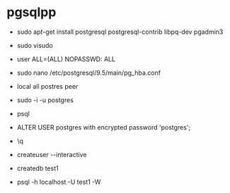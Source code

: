 # pgsqlpp

* sudo apt-get install postgresql postgresql-contrib libpq-dev pgadmin3

* sudo visudo
* user	ALL=(ALL) NOPASSWD:	ALL

* sudo nano /etc/postgresql/9.5/main/pg_hba.conf 
* local	all	postres	peer
<!--
* local	all	postres	trust
* local	all	postres	md5
-->

* sudo -i -u postgres

* psql
* ALTER USER postgres with encrypted password 'postgres';
* \q

* createuser --interactive
* createdb test1

* psql -h localhost -U test1 -W

